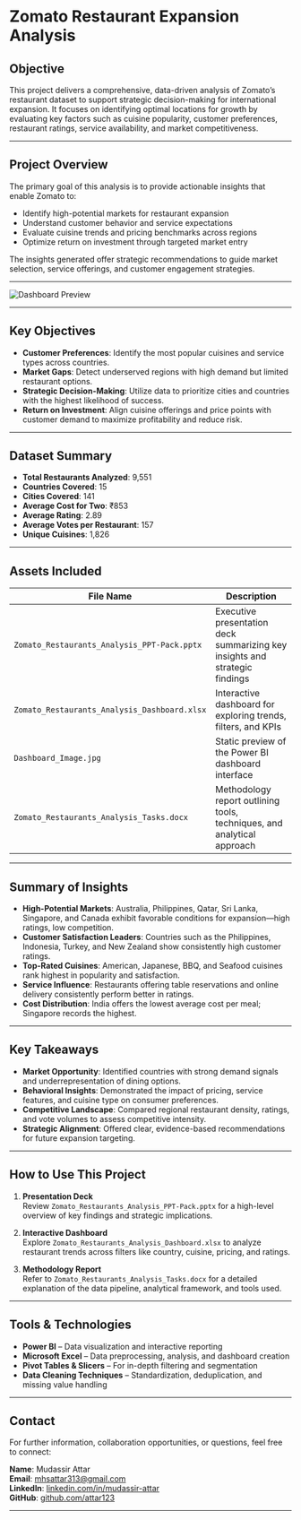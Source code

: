 # Zomato Restaurant Expansion Analysis

## Objective

This project delivers a comprehensive, data-driven analysis of Zomato’s restaurant dataset to support strategic decision-making for international expansion. It focuses on identifying optimal locations for growth by evaluating key factors such as cuisine popularity, customer preferences, restaurant ratings, service availability, and market competitiveness.

---

## Project Overview

The primary goal of this analysis is to provide actionable insights that enable Zomato to:

- Identify high-potential markets for restaurant expansion  
- Understand customer behavior and service expectations  
- Evaluate cuisine trends and pricing benchmarks across regions  
- Optimize return on investment through targeted market entry  

The insights generated offer strategic recommendations to guide market selection, service offerings, and customer engagement strategies.

---

![Dashboard Preview](https://github.com/user-attachments/assets/a0a3d0e1-e5eb-4cfb-8834-6742a804a168)

---

## Key Objectives

- **Customer Preferences**: Identify the most popular cuisines and service types across countries.  
- **Market Gaps**: Detect underserved regions with high demand but limited restaurant options.  
- **Strategic Decision-Making**: Utilize data to prioritize cities and countries with the highest likelihood of success.  
- **Return on Investment**: Align cuisine offerings and price points with customer demand to maximize profitability and reduce risk.

---

## Dataset Summary

- **Total Restaurants Analyzed**: 9,551  
- **Countries Covered**: 15  
- **Cities Covered**: 141  
- **Average Cost for Two**: ₹853  
- **Average Rating**: 2.89  
- **Average Votes per Restaurant**: 157  
- **Unique Cuisines**: 1,826  

---

## Assets Included

| File Name                                          | Description                                                                 |
|---------------------------------------------------|-----------------------------------------------------------------------------|
| `Zomato_Restaurants_Analysis_PPT-Pack.pptx`       | Executive presentation deck summarizing key insights and strategic findings |
| `Zomato_Restaurants_Analysis_Dashboard.xlsx`      | Interactive dashboard for exploring trends, filters, and KPIs               |
| `Dashboard_Image.jpg`                             | Static preview of the Power BI dashboard interface                          |
| `Zomato_Restaurants_Analysis_Tasks.docx`          | Methodology report outlining tools, techniques, and analytical approach     |

---

## Summary of Insights

- **High-Potential Markets**: Australia, Philippines, Qatar, Sri Lanka, Singapore, and Canada exhibit favorable conditions for expansion—high ratings, low competition.  
- **Customer Satisfaction Leaders**: Countries such as the Philippines, Indonesia, Turkey, and New Zealand show consistently high customer ratings.  
- **Top-Rated Cuisines**: American, Japanese, BBQ, and Seafood cuisines rank highest in popularity and satisfaction.  
- **Service Influence**: Restaurants offering table reservations and online delivery consistently perform better in ratings.  
- **Cost Distribution**: India offers the lowest average cost per meal; Singapore records the highest.  

---

## Key Takeaways

- **Market Opportunity**: Identified countries with strong demand signals and underrepresentation of dining options.  
- **Behavioral Insights**: Demonstrated the impact of pricing, service features, and cuisine type on consumer preferences.  
- **Competitive Landscape**: Compared regional restaurant density, ratings, and vote volumes to assess competitive intensity.  
- **Strategic Alignment**: Offered clear, evidence-based recommendations for future expansion targeting.

---

## How to Use This Project

1. **Presentation Deck**  
   Review `Zomato_Restaurants_Analysis_PPT-Pack.pptx` for a high-level overview of key findings and strategic implications.

2. **Interactive Dashboard**  
   Explore `Zomato_Restaurants_Analysis_Dashboard.xlsx` to analyze restaurant trends across filters like country, cuisine, pricing, and ratings.

3. **Methodology Report**  
   Refer to `Zomato_Restaurants_Analysis_Tasks.docx` for a detailed explanation of the data pipeline, analytical framework, and tools used.

---

## Tools & Technologies

- **Power BI** – Data visualization and interactive reporting  
- **Microsoft Excel** – Data preprocessing, analysis, and dashboard creation  
- **Pivot Tables & Slicers** – For in-depth filtering and segmentation  
- **Data Cleaning Techniques** – Standardization, deduplication, and missing value handling  

---

## Contact

For further information, collaboration opportunities, or questions, feel free to connect:

**Name**: Mudassir Attar<br>
**Email**: mhsattar313@gmail.com <br>
**LinkedIn**: [linkedin.com/in/mudassir-attar](https://www.linkedin.com/in/mudassir-attar/)  <br>
**GitHub**: [github.com/attar123](https://github.com/attar123)<br>

---
